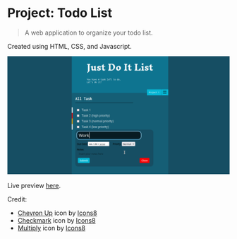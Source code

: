 # Project: Todo List

> A web application to organize your todo list.

Created using HTML, CSS, and Javascript.  

![Just Do It List](./src/public/Todo-List-Screenshot.png)

Live preview [here](https://shiielty.github.io/todo-list/).

Credit:

- [Chevron Up](https://icons8.com/icon/40023/chevron-up) icon by [Icons8](https://icons8.com)
- [Checkmark](https://icons8.com/icon/14308/checkmark) icon by [Icons8](https://icons8.com)
- [Multiply](https://icons8.com/icon/95771/multiply) icon by [Icons8](https://icons8.com)